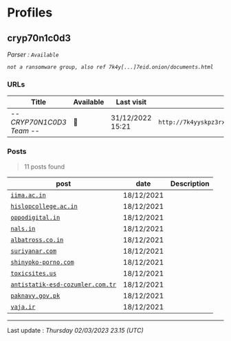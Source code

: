 # Profiles

## **cryp70n1c0d3**


_Parser : `Available`_

_`not a ransomware group, also ref 7k4y[...]7eid.onion/documents.html`_

### URLs
| Title | Available | Last visit | fqdn | Screenshot 
|---|---|---|---|---|
| -*- CRYP70N1C0D3 Team -*- | 🔴 | 31/12/2022 15:21 | `http://7k4yyskpz3rxq5nyokf6ztbpywzbjtdfanweup3skctcxopmt7tq7eid.onion` | ❌ | 

### Posts

> 11 posts found

| post | date | Description
|---|---|---|
| [`iima.ac.in`](https://google.com/search?q=iima.ac.in) | 18/12/2021 |   |
| [`hislopcollege.ac.in`](https://google.com/search?q=hislopcollege.ac.in) | 18/12/2021 |   |
| [`oppodigital.in`](https://google.com/search?q=oppodigital.in) | 18/12/2021 |   |
| [`nals.in`](https://google.com/search?q=nals.in) | 18/12/2021 |   |
| [`albatross.co.in`](https://google.com/search?q=albatross.co.in) | 18/12/2021 |   |
| [`suriyanar.com`](https://google.com/search?q=suriyanar.com) | 18/12/2021 |   |
| [`shinyoko-porno.com`](https://google.com/search?q=shinyoko-porno.com) | 18/12/2021 |   |
| [`toxicsites.us`](https://google.com/search?q=toxicsites.us) | 18/12/2021 |   |
| [`antistatik-esd-cozumler.com.tr`](https://google.com/search?q=antistatik-esd-cozumler.com.tr) | 18/12/2021 |   |
| [`paknavy.gov.pk`](https://google.com/search?q=paknavy.gov.pk) | 18/12/2021 |   |
| [`vaja.ir`](https://google.com/search?q=vaja.ir) | 18/12/2021 |   |

 --- 


Last update : _Thursday 02/03/2023 23.15 (UTC)_
